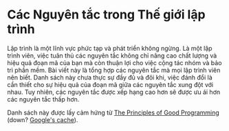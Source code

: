 # Các Nguyên tắc trong Thế giới lập trình

Lập trình là một lĩnh vực phức tạp và phát triển không ngừng. Là một lập trình viên, việc tuân thủ các nguyên tắc không chỉ nâng cao chất lượng và hiệu quả đoạn mã của bạn mà còn thuận lợi cho việc cộng tác nhóm và bảo trì phần mềm.
Bài viết này là tổng hợp các nguyên tắc mà mọi lập trình viên nên biết. Danh sách này chưa thực sự đầy đủ và đôi khi, việc đánh đổi là cần thiết cho sự hiệu quả của đoạn mã giữa các nguyên tắc xung đột với nhau. 
Tuy nhiên, các nguyên tắc được xếp hạng cao hơn sẽ được ưu ái hơn các nguyên tắc thấp hơn. 

Danh sách này được lấy cảm hứng từ <!-- markdown-link-check-disable-next-line -->
[The Principles of Good Programming](https://www.artima.com/weblogs/viewpost.jsp?thread=331531)
(down? [Google's cache](https://webcache.googleusercontent.com/search?q=cache:KU51T8hZ-0kJ:https://www.artima.com/weblogs/viewpost.jsp%3Fthread%3D331531+&cd=1&hl=en&ct=clnk&gl=nl&client=pub-3911176865765226)).